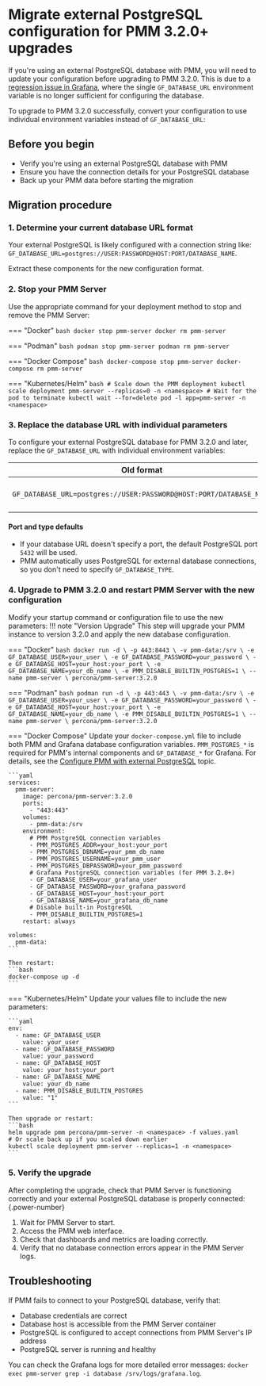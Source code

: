 # Migrate external PostgreSQL configuration for PMM 3.2.0+ upgrades

If you're using an external PostgreSQL database with PMM, you will need to update your configuration before upgrading to PMM 3.2.0. This is due to a [regression issue in Grafana](https://github.com/grafana/grafana/issues/102337), where the single `GF_DATABASE_URL` environment variable is no longer sufficient for configuring the database.

To upgrade to PMM 3.2.0 successfully, convert your configuration to use individual environment variables instead of `GF_DATABASE_URL`: 

## Before you begin

- Verify you're using an external PostgreSQL database with PMM
- Ensure you have the connection details for your PostgreSQL database
- Back up your PMM data before starting the migration

## Migration procedure

### 1. Determine your current database URL format

Your external PostgreSQL is likely configured with a connection string like: `GF_DATABASE_URL=postgres://USER:PASSWORD@HOST:PORT/DATABASE_NAME`. 

Extract these components for the new configuration format.

### 2. Stop your PMM Server
Use the appropriate command for your deployment method to stop and remove the PMM Server:


=== "Docker"
    ```bash
    docker stop pmm-server
    docker rm pmm-server
    ```

=== "Podman"
    ```bash
    podman stop pmm-server
    podman rm pmm-server
    ```

=== "Docker Compose"
    ```bash
    docker-compose stop pmm-server
    docker-compose rm pmm-server
    ```

=== "Kubernetes/Helm"
    ```bash
    # Scale down the PMM deployment
    kubectl scale deployment pmm-server --replicas=0 -n <namespace>
    # Wait for the pod to terminate
    kubectl wait --for=delete pod -l app=pmm-server -n <namespace>
    ```

### 3. Replace the database URL with individual parameters

To configure your external PostgreSQL database for PMM 3.2.0 and later, replace the `GF_DATABASE_URL` with individual environment variables:

| Old format | New format |
|------------|------------|
| `GF_DATABASE_URL=postgres://USER:PASSWORD@HOST:PORT/DATABASE_NAME` | `GF_DATABASE_USER=USER`<br>`GF_DATABASE_PASSWORD=PASSWORD`<br>`GF_DATABASE_HOST=HOST:PORT`<br>`GF_DATABASE_NAME=DATABASE_NAME` |

#### Port and type defaults
- If your database URL doesn't specify a port, the default PostgreSQL port `5432` will be used.
- PMM automatically uses PostgreSQL for external database connections, so you don't need to specify `GF_DATABASE_TYPE`.

### 4. Upgrade to PMM 3.2.0 and restart PMM Server with the new configuration

Modify your startup command or configuration file to use the new parameters:
!!! note "Version Upgrade"
    This step will upgrade your PMM instance to version 3.2.0 and apply the new database configuration. 

=== "Docker"
    ```bash
    docker run -d \
      -p 443:8443 \
      -v pmm-data:/srv \
      -e GF_DATABASE_USER=your_user \
      -e GF_DATABASE_PASSWORD=your_password \
      -e GF_DATABASE_HOST=your_host:your_port \
      -e GF_DATABASE_NAME=your_db_name \
      -e PMM_DISABLE_BUILTIN_POSTGRES=1 \
      --name pmm-server \
      percona/pmm-server:3.2.0
    ```

=== "Podman"
    ```bash
    podman run -d \
      -p 443:443 \
      -v pmm-data:/srv \
      -e GF_DATABASE_USER=your_user \
      -e GF_DATABASE_PASSWORD=your_password \
      -e GF_DATABASE_HOST=your_host:your_port \
      -e GF_DATABASE_NAME=your_db_name \
      -e PMM_DISABLE_BUILTIN_POSTGRES=1 \
      --name pmm-server \
      percona/pmm-server:3.2.0
    ```

=== "Docker Compose"
    Update your `docker-compose.yml` file to include both PMM and Grafana database configuration variables. `PMM_POSTGRES_*` is required for PMM's internal components and `GF_DATABASE_*` for Grafana. For details, see the [Configure PMM with external PostgreSQL](../reference/third-party/postgresql.md#environment-variables) topic.

    ```yaml
    services:
      pmm-server:
        image: percona/pmm-server:3.2.0
        ports:
          - "443:443"
        volumes:
          - pmm-data:/srv
        environment:
          # PMM PostgreSQL connection variables
          - PMM_POSTGRES_ADDR=your_host:your_port
          - PMM_POSTGRES_DBNAME=your_pmm_db_name
          - PMM_POSTGRES_USERNAME=your_pmm_user
          - PMM_POSTGRES_DBPASSWORD=your_pmm_password
          # Grafana PostgreSQL connection variables (for PMM 3.2.0+)
          - GF_DATABASE_USER=your_grafana_user
          - GF_DATABASE_PASSWORD=your_grafana_password
          - GF_DATABASE_HOST=your_host:your_port
          - GF_DATABASE_NAME=your_grafana_db_name
          # Disable built-in PostgreSQL
          - PMM_DISABLE_BUILTIN_POSTGRES=1
        restart: always

    volumes:
      pmm-data:
    ```

    Then restart:
    ```bash
    docker-compose up -d
    ```

=== "Kubernetes/Helm"
    Update your values file to include the new parameters:

    ```yaml
    env:
      - name: GF_DATABASE_USER
        value: your_user
      - name: GF_DATABASE_PASSWORD
        value: your_password
      - name: GF_DATABASE_HOST
        value: your_host:your_port
      - name: GF_DATABASE_NAME
        value: your_db_name
      - name: PMM_DISABLE_BUILTIN_POSTGRES
        value: "1"
    ```

    Then upgrade or restart:
    ```bash
    helm upgrade pmm percona/pmm-server -n <namespace> -f values.yaml
    # Or scale back up if you scaled down earlier
    kubectl scale deployment pmm-server --replicas=1 -n <namespace>
    ```
    
### 5. Verify the upgrade
After completing the upgrade, check that PMM Server is functioning correctly and your external PostgreSQL database is properly connected:
{.power-number}

1. Wait for PMM Server to start. 
2. Access the PMM web interface. 
3. Check that dashboards and metrics are loading correctly. 
4. Verify that no database connection errors appear in the PMM Server logs. 

## Troubleshooting

If PMM fails to connect to your PostgreSQL database, verify that:

- Database credentials are correct
- Database host is accessible from the PMM Server container
- PostgreSQL is configured to accept connections from PMM Server's IP address
- PostgreSQL server is running and healthy

You can check the Grafana logs for more detailed error messages: `docker exec pmm-server grep -i database /srv/logs/grafana.log`.
